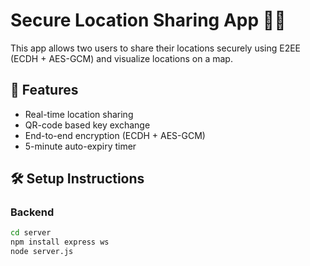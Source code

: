 # Secure Location Sharing App 🔐📍

This app allows two users to share their locations securely using E2EE (ECDH + AES-GCM) and visualize locations on a map.

## 🚀 Features

- Real-time location sharing
- QR-code based key exchange
- End-to-end encryption (ECDH + AES-GCM)
- 5-minute auto-expiry timer

## 🛠 Setup Instructions

### Backend

```bash
cd server
npm install express ws
node server.js
